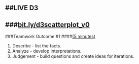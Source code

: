##LIVE D3
------
###<a href="http://tributary.io/inlet/77985d2b303b570008a1" target="_blank">bit.ly/d3scatterplot_v0</a>
------
###Teamwork Outcome #1
####<a href="http://e.ggtimer.com/5minutes" target="_blank">(5 minutes)</a> 

1.  Describe - list the facts. 
2.  Analyze - develop interpretations. 
3.  Judgement - build questions and create ideas for iterations. 

